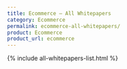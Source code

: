 ```yaml
---
title: Ecommerce – All Whitepapers
category: Ecommerce
permalink: ecommerce-all-whitepapers/
product: Ecommerce
product_url: ecommerce
---
```


{% include all-whitepapers-list.html %}
